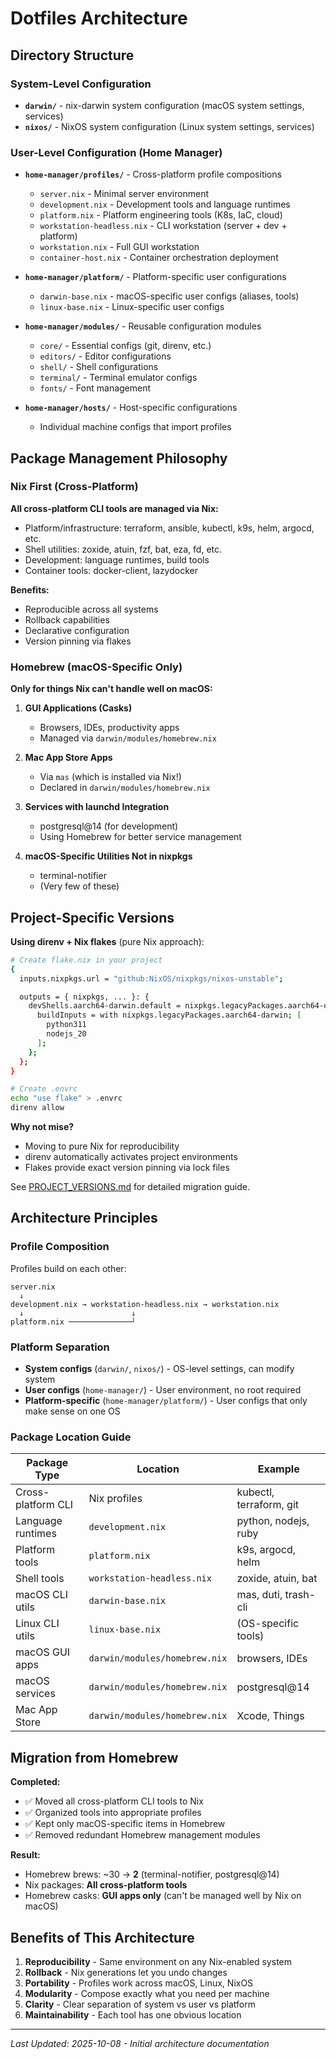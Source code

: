 # Dotfiles Architecture

## Directory Structure

### System-Level Configuration
- **`darwin/`** - nix-darwin system configuration (macOS system settings, services)
- **`nixos/`** - NixOS system configuration (Linux system settings, services)

### User-Level Configuration (Home Manager)
- **`home-manager/profiles/`** - Cross-platform profile compositions
  - `server.nix` - Minimal server environment
  - `development.nix` - Development tools and language runtimes
  - `platform.nix` - Platform engineering tools (K8s, IaC, cloud)
  - `workstation-headless.nix` - CLI workstation (server + dev + platform)
  - `workstation.nix` - Full GUI workstation
  - `container-host.nix` - Container orchestration deployment

- **`home-manager/platform/`** - Platform-specific user configurations
  - `darwin-base.nix` - macOS-specific user configs (aliases, tools)
  - `linux-base.nix` - Linux-specific user configs

- **`home-manager/modules/`** - Reusable configuration modules
  - `core/` - Essential configs (git, direnv, etc.)
  - `editors/` - Editor configurations
  - `shell/` - Shell configurations
  - `terminal/` - Terminal emulator configs
  - `fonts/` - Font management

- **`home-manager/hosts/`** - Host-specific configurations
  - Individual machine configs that import profiles

## Package Management Philosophy

### Nix First (Cross-Platform)
**All cross-platform CLI tools are managed via Nix:**
- Platform/infrastructure: terraform, ansible, kubectl, k9s, helm, argocd, etc.
- Shell utilities: zoxide, atuin, fzf, bat, eza, fd, etc.
- Development: language runtimes, build tools
- Container tools: docker-client, lazydocker

**Benefits:**
- Reproducible across all systems
- Rollback capabilities
- Declarative configuration
- Version pinning via flakes

### Homebrew (macOS-Specific Only)
**Only for things Nix can't handle well on macOS:**

1. **GUI Applications (Casks)**
   - Browsers, IDEs, productivity apps
   - Managed via `darwin/modules/homebrew.nix`

2. **Mac App Store Apps**
   - Via `mas` (which is installed via Nix!)
   - Declared in `darwin/modules/homebrew.nix`

3. **Services with launchd Integration**
   - postgresql@14 (for development)
   - Using Homebrew for better service management

4. **macOS-Specific Utilities Not in nixpkgs**
   - terminal-notifier
   - (Very few of these)

## Project-Specific Versions

**Using direnv + Nix flakes** (pure Nix approach):

```bash
# Create flake.nix in your project
{
  inputs.nixpkgs.url = "github:NixOS/nixpkgs/nixos-unstable";

  outputs = { nixpkgs, ... }: {
    devShells.aarch64-darwin.default = nixpkgs.legacyPackages.aarch64-darwin.mkShell {
      buildInputs = with nixpkgs.legacyPackages.aarch64-darwin; [
        python311
        nodejs_20
      ];
    };
  };
}

# Create .envrc
echo "use flake" > .envrc
direnv allow
```

**Why not mise?**
- Moving to pure Nix for reproducibility
- direnv automatically activates project environments
- Flakes provide exact version pinning via lock files

See [PROJECT_VERSIONS.md](PROJECT_VERSIONS.md) for detailed migration guide.

## Architecture Principles

### Profile Composition
Profiles build on each other:
```
server.nix
  ↓
development.nix → workstation-headless.nix → workstation.nix
  ↓                        ↓
platform.nix ──────────────┘
```

### Platform Separation
- **System configs** (`darwin/`, `nixos/`) - OS-level settings, can modify system
- **User configs** (`home-manager/`) - User environment, no root required
- **Platform-specific** (`home-manager/platform/`) - User configs that only make sense on one OS

### Package Location Guide

| Package Type | Location | Example |
|--------------|----------|---------|
| Cross-platform CLI | Nix profiles | kubectl, terraform, git |
| Language runtimes | `development.nix` | python, nodejs, ruby |
| Platform tools | `platform.nix` | k9s, argocd, helm |
| Shell tools | `workstation-headless.nix` | zoxide, atuin, bat |
| macOS CLI utils | `darwin-base.nix` | mas, duti, trash-cli |
| Linux CLI utils | `linux-base.nix` | (OS-specific tools) |
| macOS GUI apps | `darwin/modules/homebrew.nix` | browsers, IDEs |
| macOS services | `darwin/modules/homebrew.nix` | postgresql@14 |
| Mac App Store | `darwin/modules/homebrew.nix` | Xcode, Things |

## Migration from Homebrew

**Completed:**
- ✅ Moved all cross-platform CLI tools to Nix
- ✅ Organized tools into appropriate profiles
- ✅ Kept only macOS-specific items in Homebrew
- ✅ Removed redundant Homebrew management modules

**Result:**
- Homebrew brews: ~30 → **2** (terminal-notifier, postgresql@14)
- Nix packages: **All cross-platform tools**
- Homebrew casks: **GUI apps only** (can't be managed well by Nix on macOS)

## Benefits of This Architecture

1. **Reproducibility** - Same environment on any Nix-enabled system
2. **Rollback** - Nix generations let you undo changes
3. **Portability** - Profiles work across macOS, Linux, NixOS
4. **Modularity** - Compose exactly what you need per machine
5. **Clarity** - Clear separation of system vs user vs platform
6. **Maintainability** - Each tool has one obvious location

---

*Last Updated: 2025-10-08 - Initial architecture documentation*
